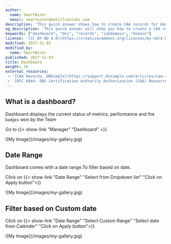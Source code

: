 ```yaml
---
author:
  name: SmartWinnr
  email: smartwinnr@mobillionlabs.com
description: 'This quick answer shows how to create CAA records for domains and subdomains.'
og_description: 'This quick answer will show you how to create a CAA record for domains and subdomains'
keywords: ["dashboard", "dns", "records", "subdomain", "domain"]
license: '[CC BY-ND 4.0](https://creativecommons.org/licenses/by-nd/4.0)'
modified: 2017-11-03
modified_by:
  name: SmartWinnr
published: 2017-11-03
title: Dashboard
weight: 10
external_resources:
 - '[CAA Records, DNSimple](https://support.dnsimple.com/articles/caa-record/)'
 - '[RFC 6844: DNS Certification Authority Authorization (CAA) Resource Record](https://tools.ietf.org/html/rfc6844)'
---
```


## What is a dashboard?
Dashboard displays the current status of metrics, performance and the `badges` won by the Team

Go to {{< show-link "Manager" "Dashboard" >}}

<span class="my-gallery">
![My Image](/images/my-gallery.jpg)
</span>

## Date Range

Dashboard comes with a date range.To filter based on date.

Click on {{< show-link "Date Range" "Select from Dropdown list" "Click on Apply button">}}

<span class="my-gallery">
![My Image](/images/my-gallery.jpg)
</span>

## Filter based on Custom date

Click on {{< show-link "Date Range" "Select Custom Range" "Select date from Calender" "Click on Apply button">}}

<span class="my-gallery">
![My Image](/images/my-gallery.jpg)
</span>
